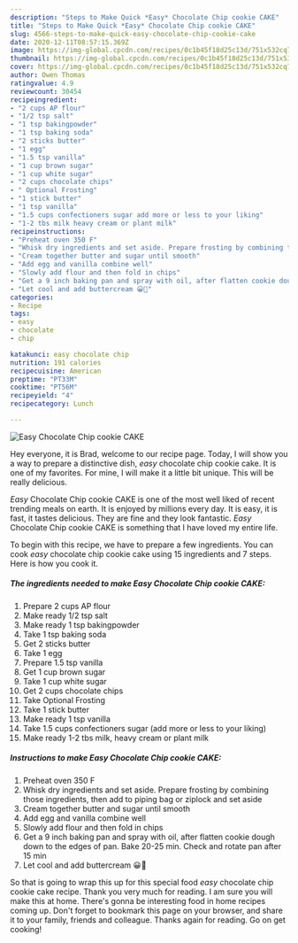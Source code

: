 ```yaml
---
description: "Steps to Make Quick *Easy* Chocolate Chip cookie CAKE"
title: "Steps to Make Quick *Easy* Chocolate Chip cookie CAKE"
slug: 4566-steps-to-make-quick-easy-chocolate-chip-cookie-cake
date: 2020-12-11T08:57:15.369Z
image: https://img-global.cpcdn.com/recipes/0c1b45f18d25c13d/751x532cq70/easy-chocolate-chip-cookie-cake-recipe-main-photo.jpg
thumbnail: https://img-global.cpcdn.com/recipes/0c1b45f18d25c13d/751x532cq70/easy-chocolate-chip-cookie-cake-recipe-main-photo.jpg
cover: https://img-global.cpcdn.com/recipes/0c1b45f18d25c13d/751x532cq70/easy-chocolate-chip-cookie-cake-recipe-main-photo.jpg
author: Owen Thomas
ratingvalue: 4.9
reviewcount: 30454
recipeingredient:
- "2 cups AP flour"
- "1/2 tsp salt"
- "1 tsp bakingpowder"
- "1 tsp baking soda"
- "2 sticks butter"
- "1 egg"
- "1.5 tsp vanilla"
- "1 cup brown sugar"
- "1 cup white sugar"
- "2 cups chocolate chips"
- " Optional Frosting"
- "1 stick butter"
- "1 tsp vanilla"
- "1.5 cups confectioners sugar add more or less to your liking"
- "1-2 tbs milk heavy cream or plant milk"
recipeinstructions:
- "Preheat oven 350 F"
- "Whisk dry ingredients and set aside. Prepare frosting by combining those ingredients, then add to piping bag or ziplock and set aside"
- "Cream together butter and sugar until smooth"
- "Add egg and vanilla combine well"
- "Slowly add flour and then fold in chips"
- "Get a 9 inch baking pan and spray with oil, after flatten cookie dough down to the edges of pan. Bake 20-25 min. Check and rotate pan after 15 min"
- "Let cool and add buttercream 😀🍪"
categories:
- Recipe
tags:
- easy
- chocolate
- chip

katakunci: easy chocolate chip 
nutrition: 191 calories
recipecuisine: American
preptime: "PT33M"
cooktime: "PT56M"
recipeyield: "4"
recipecategory: Lunch

---
```



![*Easy* Chocolate Chip cookie CAKE](https://img-global.cpcdn.com/recipes/0c1b45f18d25c13d/751x532cq70/easy-chocolate-chip-cookie-cake-recipe-main-photo.jpg)

Hey everyone, it is Brad, welcome to our recipe page. Today, I will show you a way to prepare a distinctive dish, *easy* chocolate chip cookie cake. It is one of my favorites. For mine, I will make it a little bit unique. This will be really delicious.

*Easy* Chocolate Chip cookie CAKE is one of the most well liked of recent trending meals on earth. It is enjoyed by millions every day. It is easy, it is fast, it tastes delicious. They are fine and they look fantastic. *Easy* Chocolate Chip cookie CAKE is something that I have loved my entire life.




To begin with this recipe, we have to prepare a few ingredients. You can cook *easy* chocolate chip cookie cake using 15 ingredients and 7 steps. Here is how you cook it.

<!--inarticleads1-->

##### The ingredients needed to make *Easy* Chocolate Chip cookie CAKE:

1. Prepare 2 cups AP flour
1. Make ready 1/2 tsp salt
1. Make ready 1 tsp bakingpowder
1. Take 1 tsp baking soda
1. Get 2 sticks butter
1. Take 1 egg
1. Prepare 1.5 tsp vanilla
1. Get 1 cup brown sugar
1. Take 1 cup white sugar
1. Get 2 cups chocolate chips
1. Take  Optional Frosting
1. Take 1 stick butter
1. Make ready 1 tsp vanilla
1. Take 1.5 cups confectioners sugar (add more or less to your liking)
1. Make ready 1-2 tbs milk, heavy cream or plant milk




<!--inarticleads2-->

##### Instructions to make *Easy* Chocolate Chip cookie CAKE:

1. Preheat oven 350 F
1. Whisk dry ingredients and set aside. Prepare frosting by combining those ingredients, then add to piping bag or ziplock and set aside
1. Cream together butter and sugar until smooth
1. Add egg and vanilla combine well
1. Slowly add flour and then fold in chips
1. Get a 9 inch baking pan and spray with oil, after flatten cookie dough down to the edges of pan. Bake 20-25 min. Check and rotate pan after 15 min
1. Let cool and add buttercream 😀🍪




So that is going to wrap this up for this special food *easy* chocolate chip cookie cake recipe. Thank you very much for reading. I am sure you will make this at home. There's gonna be interesting food in home recipes coming up. Don't forget to bookmark this page on your browser, and share it to your family, friends and colleague. Thanks again for reading. Go on get cooking!
